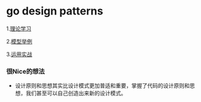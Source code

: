 # go design patterns
1.[理论学习](https://refactoringguru.cn/)

2.[模型举例](https://golangbyexample.com/all-design-patterns-golang/)

3.[运用实战](https://time.geekbang.org/column/intro/100039001)

### 很Nice的想法
- 设计原则和思想其实比设计模式更加普适和重要，掌握了代码的设计原则和思想，我们甚至可以自己创造出来新的设计模式。